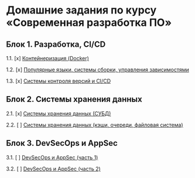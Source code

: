 # Домашние задания по курсу «Современная разработка ПО»

## Блок 1. Разработка, CI/CD

1.1. [x] [Контейнеризация (Docker)](01_docker)

1.2. [x] [Популярные языки, системы сборки, управления зависимостями](02_dev)

1.3. [x] [Системы контроля версий и CI/CD](03_cicd)

## Блок 2. Системы хранения данных

2.1. [x] [Системы хранения данных (СУБД)](04_dbms)

2.2. [ ] [Системы хранения данных (кэши, очереди, файловая система)](05_storage)

## Блок 3. DevSecOps и AppSec

3.1. [ ] [DevSecOps и AppSec (часть 1)](06_devsecops)

3.2. [ ] [DevSecOps и AppSec (часть 2)](07_devsecops)

